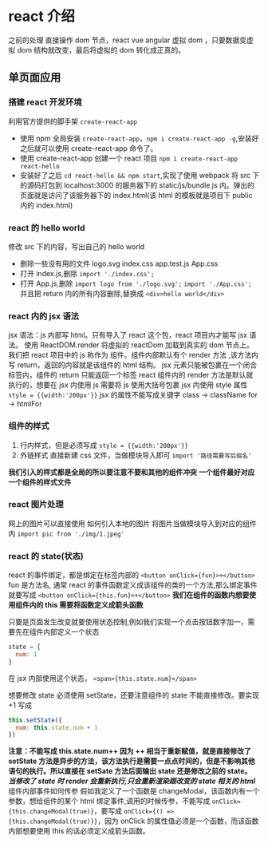 # react 介绍

之前的处理 直接操作 dom 节点，react vue angular 虚拟 dom ，只要数据变虚拟 dom 结构就改变，最后将虚拟的 dom 转化成正真的。

## 单页面应用

### 搭建 react 开发环境

利用官方提供的脚手架 `create-react-app`

- 使用 npm 全局安装 `create-react-app`，`npm i create-react-app -g`,安装好之后就可以使用 create-react-app 命令了。
- 使用 create-react-app 创建一个 react 项目 `npm i create-react-app react-hello`
- 安装好了之后 `cd react-hello && npm start`,实现了使用 webpack 将 src 下的源码打包到 localhost:3000 的服务器下的 static/js/bundle.js 内。弹出的页面就是访问了该服务器下的 index.html(该 html 的模板就是项目下 public 内的 index.html)

### react 的 hello world

修改 src 下的内容，写出自己的 hello world

- 删除一些没有用的文件 logo.svg index.css app.test.js App.css
- 打开 index.js,删除 `import './index.css';`
- 打开 App.js,删除 `import logo from './logo.svg';` `import './App.css';` 并且把 return 内的所有内容删除,替换成 `<div>hello world</div>`

### react 内的 jsx 语法

jsx 语法：js 内部写 html。只有导入了 react 这个包，react 项目内才能写 jsx 语法。
使用 ReactDOM.render 将虚拟的 reactDom 加载到真实的 dom 节点上。
我们把 react 项目中的 js 称作为 组件。组件内部默认有个 render 方法 ,该方法内写 return，返回的内容就是该组件的 html 结构。
jsx 元素只能被包裹在一个闭合标签内，组件的 return 只能返回一个标签
react 组件内的 render 方法是默认就执行的，想要在 jsx 内使用 js 需要将 js 使用大括号包裹
jsx 内使用 style 属性 `style = {{width:'200px'}}`
jsx 的属性不能写成关键字 class -> className for -> htmlFor

### 组件的样式

1. 行内样式，但是必须写成 `style = {{width:'200px'}}`
2. 外链样式 直接新建 css 文件，当做模块导入即可 `import '路径需要写后缀名'`

**我们引入的样式都是全局的所以要注意不要和其他的组件冲突**
**一个组件最好对应一个组件的样式文件**

### react 图片处理

网上的图片可以直接使用
如何引入本地的图片 将图片当做模块导入到对应的组件内 `import pic from './img/1.jpeg'`

### react 的 state(状态)

react 的事件绑定，都是绑定在标签内部的 `<button onClick={fun}>+</button>` fun 是方法名,
通常 react 的事件函数定义成该组件的类的一个方法,那么绑定事件就要写成 `<button onClick={this.fun}>+</button>`
**我们在组件的函数内想要使用组件内的 this 需要将函数定义成箭头函数**

只要是页面发生改变就要使用状态控制,例如我们实现一个点击按钮数字加一，需要先在组件内部定义一个状态

```js
state = {
  num: 1
}
```

在 jsx 内部使用这个状态， `<span>{this.state.num}</span>`

想要修改 state 必须使用 setState，还要注意组件的 state 不能直接修改。要实现 +1 写成

```js
this.setState({
  num: this.state.num + 1
})
```

**注意：不能写成 this.state.num++ 因为 ++ 相当于重新赋值，就是直接修改了**
**setState 方法是异步的方法，该方法执行是需要一点点时间的，但是不影响其他语句的执行。所以直接在 setSate 方法后面输出 state 还是修改之前的 state。**
**_当修改了 state 时 render 会重新执行,只会重新渲染跟改变的 state 相关的 html_**
组件内部事件如何传参
假如我定义了一个函数是 changeModal，该函数内有一个参数，想给组件的某个 html 绑定事件,调用的时候传参，不能写成 `onClick={this.changeModal(true)}`，要写成 `onClick={() => {this.changeModal(true)}}`，因为 onClick 的属性值必须是一个函数，而该函数内部想要使用 this 的话必须定义成箭头函数。
